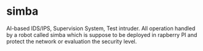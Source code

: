 # simba
AI-based IDS/IPS, Supervision System, Test intruder. All operation handled by a robot called simba which is suppose to be deployed in rapberry PI and protect the network or evaluation the security level.
